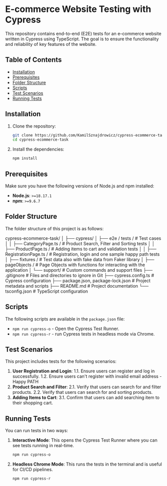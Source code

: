 # E-commerce Website Testing with Cypress

This repository contains end-to-end (E2E) tests for an e-commerce website written in Cypress using TypeScript. The goal is to ensure the functionality and reliability of key features of the website.

## Table of Contents

- [Installation](#installation)
- [Prerequisites](#prerequisites)
- [Folder Structure](#folder-structure)
- [Scripts](#scripts)
- [Test Scenarios](#test-scenarios)
- [Running Tests](#running-tests)

## Installation

1. Clone the repository:

   ```bash
   git clone https://github.com/KamilSznajdrowicz/cypress-ecommerce-task.git
   cd cypress-ecommerce-task
   ```

2. Install the dependencies:
   ```bash
   npm install
   ```

## Prerequisites

Make sure you have the following versions of Node.js and npm installed:

- **Node.js**: `>=18.17.1`
- **npm**: `>=9.6.7`

## Folder Structure

The folder structure of this project is as follows:

cypress-ecommerce-task/
│
├── cypress/
│ ├── e2e / tests / # Test cases
│ │ ├── CategoryPage.ts / # Product Search, Filter and Sorting tests
│ │ ├── ProductPage.ts / # Adding items to cart and validation tests
│ │ ├── RegistrationPage.ts / # Registration, login and one sample happy path tests
│ ├── fixtures / # Test data also with fake data from Faker library
│ ├── pageObjects / # Page Objects with functions for interacting with the application
│ └── support/ # Custom commands and support files
├── .gitignore # Files and directories to ignore in Git
├── cypress.config.ts # Cypress configuration
├── package.json, package-lock.json # Project metadata and scripts
├── README.md # Project documentation
└── tsconfig.json # TypeScript configuration

## Scripts

The following scripts are available in the `package.json` file:

- `npm run cypress-o` - Open the Cypress Test Runner.
- `npm run cypress-r` - run Cypress tests in headless mode via Chrome.

## Test Scenarios

This project includes tests for the following scenarios:

1. **User Registration and Login**:
   1.1. Ensure users can register and log in successfully.
   1.2. Ensure users can't register with invalid email address - Happy PATH
2. **Product Search and Filter**:
   2.1. Verify that users can search for and filter products.
   2.2. Verify that users can search for and sorting products.
3. **Adding Items to Cart**:
   3.1. Confirm that users can add searching item to their shopping cart.

## Running Tests

You can run tests in two ways:

1. **Interactive Mode**: This opens the Cypress Test Runner where you can see tests running in real-time.

   ```bash
   npm run cypress-o
   ```

2. **Headless Chrome Mode**: This runs the tests in the terminal and is useful for CI/CD pipelines.
   ```bash
   npm run cypress-r
   ```
